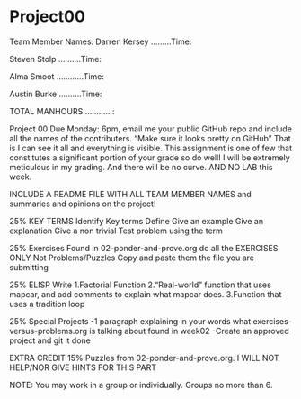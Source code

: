 # Project00
Team Member Names:
Darren Kersey .........Time:

Steven Stolp ..........Time:

Alma Smoot ............Time:

Austin Burke ..........Time:


TOTAL MANHOURS.............:

Project 00
Due Monday: 6pm, email me your public GitHub repo and include all the names of the contributers.
“Make sure it looks pretty on GitHub”  That is I can see it all and everything is visible.
This assignment is one of few that constitutes a significant portion of your grade so do well!
I will be extremely meticulous in my grading. And there will be no curve. AND NO LAB this week.

INCLUDE A README FILE WITH ALL TEAM MEMBER NAMES and summaries and opinions on the project!

25%
KEY TERMS
Identify Key terms
Define
Give an example
Give an explanation
Give a non trivial Test problem using the term

25%
Exercises
Found in 02-ponder-and-prove.org do all the
EXERCISES ONLY
Not Problems/Puzzles
Copy and paste them the file you are submitting

25%
ELISP
Write
1.Factorial Function
2.“Real-world” function that uses mapcar, and add comments to explain what mapcar does.
3.Function that uses a tradition loop

25%
Special Projects
-1 paragraph explaining in your words what exercises-versus-problems.org is talking about found in week02
-Create an approved project and git it done

EXTRA CREDIT 15% 
Puzzles from 02-ponder-and-prove.org.  I WILL NOT HELP/NOR GIVE HINTS FOR THIS PART

NOTE: You may work in a group or individually. Groups no more than 6.
